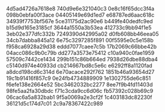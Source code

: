 4d5ad4726a7618e8
740d9e6e321040c3
0e8c16f65dcc3f4a
098b0ebfa00f3ace
04405149e69d1ed7
e68787ed6aac618c
34939f7753bf567e
5ce31175d2ac90e6
b449fe40dedfc9ed
b15d9d165e3185cf
3644a1550a3b53ea
412733c9bb94f1e5
3eb02e377dfc332b
7249390d42995a02
d0fb608bb46eea05
34cb7dabba845a12
6e75c3297285f891
00f5595e0c5e158b
f958ca6928a29d38
eddd7077caee7c5b
17b2069c66bbe42b
04acc086c9b0c79b
dd277a3573e75412
c10a940c0fae1959
57509c7442ce1434
299b151c86b664ed
7938d26dbe88dba4
c5140d974e40933d
cb214667bd8c5e6c
e6292ff8a1120fad
a8dcd198cd6c314d
6e70acace292f762
1851b46a93654d27
19c1b91416f857c9
0e24fb4734889909
1e1302755de6c851
f6efe138e2664e52
5bc3462032bc2277
8ee7f9b4fd11403d
98fe5aa2fa30dbdc
f71c3cda9cc6d06c
fb57392c028b69c9
06cac6a5a832bab1
9f5a0069a2e3cf2f
1c403183dc82230f
36121d5c174d7c01
2c9a78367422c989
